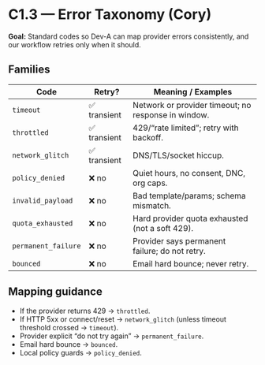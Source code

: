 # C1.3 — Error Taxonomy (Cory)

**Goal:** Standard codes so Dev-A can map provider errors consistently, and our workflow retries only when it should.

## Families

| Code | Retry? | Meaning / Examples |
|---|---|---|
| `timeout` | ✅ transient | Network or provider timeout; no response in window. |
| `throttled` | ✅ transient | 429/“rate limited”; retry with backoff. |
| `network_glitch` | ✅ transient | DNS/TLS/socket hiccup. |
| `policy_denied` | ❌ no | Quiet hours, no consent, DNC, org caps. |
| `invalid_payload` | ❌ no | Bad template/params; schema mismatch. |
| `quota_exhausted` | ❌ no | Hard provider quota exhausted (not a soft 429). |
| `permanent_failure` | ❌ no | Provider says permanent failure; do not retry. |
| `bounced` | ❌ no | Email hard bounce; never retry. |

## Mapping guidance
- If the provider returns 429 → `throttled`.
- If HTTP 5xx or connect/reset → `network_glitch` (unless timeout threshold crossed → `timeout`).
- Provider explicit “do not try again” → `permanent_failure`.
- Email hard bounce → `bounced`.
- Local policy guards → `policy_denied`.
